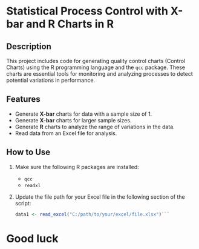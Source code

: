# Statistical Process Control with X-bar and R Charts in R

## Description
This project includes code for generating quality control charts (Control Charts) using the R programming language and the `qcc` package. These charts are essential tools for monitoring and analyzing processes to detect potential variations in performance.

## Features
- Generate **X-bar** charts for data with a sample size of 1.
- Generate **X-bar** charts for larger sample sizes.
- Generate **R** charts to analyze the range of variations in the data.
- Read data from an Excel file for analysis.

## How to Use
1. Make sure the following R packages are installed:
   - `qcc`
   - `readxl`

2. Update the file path for your Excel file in the following section of the script:
   ```r
   data1 <- read_excel("C:/path/to/your/excel/file.xlsx")```

# Good luck    

